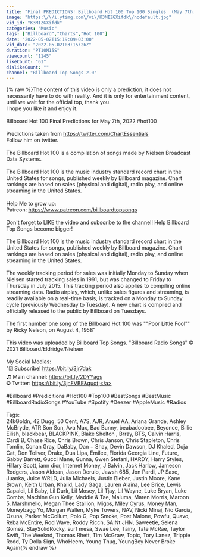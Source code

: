 ```yaml
---
title: "Final PREDICTIONS! Billboard Hot 100 Top 100 Singles  (May 7th, 2022)"
image: "https:\/\/i.ytimg.com\/vi\/K3MIZGXifdk\/hqdefault.jpg"
vid_id: "K3MIZGXifdk"
categories: "Music"
tags: ["Billboard","Charts","Hot 100"]
date: "2022-05-02T15:19:09+03:00"
vid_date: "2022-05-02T03:15:26Z"
duration: "PT10M15S"
viewcount: "1145"
likeCount: "61"
dislikeCount: ""
channel: "Billboard Top Songs 2.0"
---
```

{% raw %}The content of this video is only a prediction, it does not necessarily have to do with reality. And it is only for entertainment content, until we wait for the official top, thank you.<br />I hope you like it and enjoy it.<br /><br />Billboard Hot 100 Final Predictions for May 7th, 2022 #hot100<br /><br />Predictions taken from <a rel="nofollow" target="blank" href="https://twitter.com/ChartEssentials">https://twitter.com/ChartEssentials</a><br />Follow him on twitter.<br /><br />The Billboard Hot 100 is a compilation of songs made by Nielsen Broadcast Data Systems.<br /><br />The Billboard Hot 100 is the music industry standard record chart in the United States for songs, published weekly by Billboard magazine. Chart rankings are based on sales (physical and digital), radio play, and online streaming in the United States.<br /><br />Help Me to grow up:<br />Patreon: <a rel="nofollow" target="blank" href="https://www.patreon.com/billboardtopsongs">https://www.patreon.com/billboardtopsongs</a><br /><br />Don't forget to LIKE the video and subscribe to the channel! Help Billboard Top  Songs become bigger! <br /><br />The Billboard Hot 100 is the music industry standard record chart in the United States for songs, published weekly by Billboard magazine. Chart rankings are based on sales (physical and digital), radio play, and online streaming in the United States.<br /><br />The weekly tracking period for sales was initially Monday to Sunday when Nielsen started tracking sales in 1991, but was changed to Friday to Thursday in July 2015. This tracking period also applies to compiling online streaming data. Radio airplay, which, unlike sales figures and streaming, is readily available on a real-time basis, is tracked on a Monday to Sunday cycle (previously Wednesday to Tuesday). A new chart is compiled and officially released to the public by Billboard on Tuesdays.<br /><br />The first number one song of the Billboard Hot 100 was &quot;&quot;Poor Little Fool&quot;&quot; by Ricky Nelson, on August 4, 1958&quot;<br /><br />This video was uploaded by Billboard Top Songs. &quot;Billboard Radio Songs&quot; © 2021 Billboard/Eldridge/Nielsen<br /><br />My Social Medias:<br />&quot;☑️ Subscribe! <a rel="nofollow" target="blank" href="https://bit.ly/3jr7dak">https://bit.ly/3jr7dak</a><br />♫ Main channel: <a rel="nofollow" target="blank" href="https://bit.ly/2DYYags">https://bit.ly/2DYYags</a><br />✪ Twitter: <a rel="nofollow" target="blank" href="https://bit.ly/3jnFVBE&quot;">https://bit.ly/3jnFVBE&quot;</a><br /><br />#Billboard #Predicitions #Hot100 #Top100 #BestSongs #BestMusic #BillboardRadioSongs #YouTube #Spotify #Deezer #AppleMusic #Radios<br /><br />Tags:<br />24kGoldn, 42 Dugg, 50 Cent, A7S, AJR, Anuel AA, Ariana Grande, Ashley McBryde, ATR Son Son, Ava Max, Bad Bunny, beabadoobee, Beyonce, Billie Eilish, blackbear, BLACKPINK, Blake Shelton , Brray, BTS, Calvin Harris, Cardi B, Chase Rice, Chris Brown, Chris Janson, Chris Stapleton, Chris Tomlin, Conan Gray, DaBaby, Dan + Shay, Devin Dawson, DJ Khaled, Doja Cat, Don Toliver, Drake, Dua Lipa, Emilee, Florida Georgia Line, Future, Gabby Barrett, Gucci Mane, Gunna, Gwen Stefani, HARDY, Harry Styles, Hillary Scott, iann dior, Internet Money, J Balvin, Jack Harlow, Jameson Rodgers, Jason Aldean, Jason Derulo, Jawsh 685, Jon Pardi, JP Saxe, Juanka, Juice WRLD, Julia Michaels, Justin Bieber, Justin Moore, Kane Brown, Keith Urban, Khalid, Lady Gaga, Lauren Alaina, Lee Brice, Lewis Capaldi, Lil Baby, Lil Durk, Lil Mosey, Lil Tjay, Lil Wayne, Luke Bryan, Luke Combs, Machine Gun Kelly, Maddie &amp; Tae, Maluma, Maren Morris, Maroon 5, Marshmello, Megan Thee Stallion, Migos, Miley Cyrus, Money Man, Moneybagg Yo, Morgan Wallen, Myke Towers, NAV, Nicki Minaj, Nio Garcia, Ozuna, Parker McCollum, Polo G, Pop Smoke, Post Malone, Powfu, Quavo, Reba McEntire, Rod Wave, Roddy Ricch, SAINt JHN, Saweetie, Selena Gomez, StaySolidRocky, surf mesa, Swae Lee, Tainy, Tate McRae, Taylor Swift, The Weeknd, Thomas Rhett, Tim McGraw, Topic, Tory Lanez, Trippie Redd, Ty Dolla $ign, WhoHeem, Young Thug, YoungBoy Never Broke Again{% endraw %}
